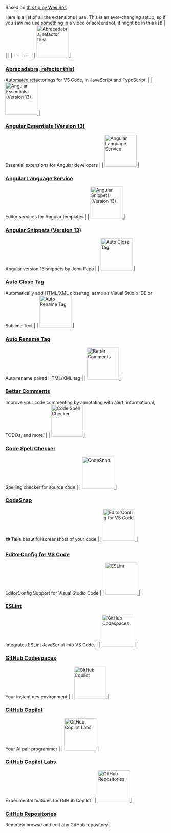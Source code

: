 Based on [this tip by Wes Bos](https://github.com/wesbos/dotfiles/blob/master/get-extensions.js)

Here is a list of all the extensions I use. This is an ever-changing setup, so if you saw me use something in a video or screenshot, it might be in this list!
|  |  |
| --- | --- |
| <a href="https://marketplace.visualstudio.com/items?itemName=nicoespeon.abracadabra"><img width="100" src="https://nicoespeon.gallerycdn.vsassets.io/extensions/nicoespeon/abracadabra/6.17.0/1668532556606/Microsoft.VisualStudio.Services.Icons.Default" alt="Abracadabra, refactor this!"> | <h3><a href="https://marketplace.visualstudio.com/items?itemName=nicoespeon.abracadabra">Abracadabra, refactor this!</a></h3>Automated refactorings for VS Code, in JavaScript and TypeScript. |
| <a href="https://marketplace.visualstudio.com/items?itemName=johnpapa.angular-essentials"><img width="100" src="https://johnpapa.gallerycdn.vsassets.io/extensions/johnpapa/angular-essentials/13.0.0/1647025240601/Microsoft.VisualStudio.Services.Icons.Default" alt="Angular Essentials (Version 13)"> | <h3><a href="https://marketplace.visualstudio.com/items?itemName=johnpapa.angular-essentials">Angular Essentials (Version 13)</a></h3>Essential extensions for Angular developers |
| <a href="https://marketplace.visualstudio.com/items?itemName=angular.ng-template"><img width="100" src="https://angular.gallerycdn.vsassets.io/extensions/angular/ng-template/15.0.3/1670870049379/Microsoft.VisualStudio.Services.Icons.Default" alt="Angular Language Service"> | <h3><a href="https://marketplace.visualstudio.com/items?itemName=angular.ng-template">Angular Language Service</a></h3>Editor services for Angular templates |
| <a href="https://marketplace.visualstudio.com/items?itemName=johnpapa.angular2"><img width="100" src="https://johnpapa.gallerycdn.vsassets.io/extensions/johnpapa/angular2/13.0.0/1646922748789/Microsoft.VisualStudio.Services.Icons.Default" alt="Angular Snippets (Version 13)"> | <h3><a href="https://marketplace.visualstudio.com/items?itemName=johnpapa.angular2">Angular Snippets (Version 13)</a></h3>Angular version 13 snippets by John Papa |
| <a href="https://marketplace.visualstudio.com/items?itemName=formulahendry.auto-close-tag"><img width="100" src="https://formulahendry.gallerycdn.vsassets.io/extensions/formulahendry/auto-close-tag/0.5.14/1644313109985/Microsoft.VisualStudio.Services.Icons.Default" alt="Auto Close Tag"> | <h3><a href="https://marketplace.visualstudio.com/items?itemName=formulahendry.auto-close-tag">Auto Close Tag</a></h3>Automatically add HTML/XML close tag, same as Visual Studio IDE or Sublime Text |
| <a href="https://marketplace.visualstudio.com/items?itemName=formulahendry.auto-rename-tag"><img width="100" src="https://formulahendry.gallerycdn.vsassets.io/extensions/formulahendry/auto-rename-tag/0.1.10/1644319230173/Microsoft.VisualStudio.Services.Icons.Default" alt="Auto Rename Tag"> | <h3><a href="https://marketplace.visualstudio.com/items?itemName=formulahendry.auto-rename-tag">Auto Rename Tag</a></h3>Auto rename paired HTML/XML tag |
| <a href="https://marketplace.visualstudio.com/items?itemName=aaron-bond.better-comments"><img width="100" src="https://aaron-bond.gallerycdn.vsassets.io/extensions/aaron-bond/better-comments/3.0.2/1659144495902/Microsoft.VisualStudio.Services.Icons.Default" alt="Better Comments"> | <h3><a href="https://marketplace.visualstudio.com/items?itemName=aaron-bond.better-comments">Better Comments</a></h3>Improve your code commenting by annotating with alert, informational, TODOs, and more! |
| <a href="https://marketplace.visualstudio.com/items?itemName=streetsidesoftware.code-spell-checker"><img width="100" src="https://streetsidesoftware.gallerycdn.vsassets.io/extensions/streetsidesoftware/code-spell-checker/2.12.0/1670320223031/Microsoft.VisualStudio.Services.Icons.Default" alt="Code Spell Checker"> | <h3><a href="https://marketplace.visualstudio.com/items?itemName=streetsidesoftware.code-spell-checker">Code Spell Checker</a></h3>Spelling checker for source code |
| <a href="https://marketplace.visualstudio.com/items?itemName=adpyke.codesnap"><img width="100" src="https://adpyke.gallerycdn.vsassets.io/extensions/adpyke/codesnap/1.3.4/1625238962906/Microsoft.VisualStudio.Services.Icons.Default" alt="CodeSnap"> | <h3><a href="https://marketplace.visualstudio.com/items?itemName=adpyke.codesnap">CodeSnap</a></h3>📷 Take beautiful screenshots of your code |
| <a href="https://marketplace.visualstudio.com/items?itemName=editorconfig.editorconfig"><img width="100" src="https://editorconfig.gallerycdn.vsassets.io/extensions/editorconfig/editorconfig/0.16.4/1607315835386/Microsoft.VisualStudio.Services.Icons.Default" alt="EditorConfig for VS Code"> | <h3><a href="https://marketplace.visualstudio.com/items?itemName=editorconfig.editorconfig">EditorConfig for VS Code</a></h3>EditorConfig Support for Visual Studio Code |
| <a href="https://marketplace.visualstudio.com/items?itemName=dbaeumer.vscode-eslint"><img width="100" src="https://dbaeumer.gallerycdn.vsassets.io/extensions/dbaeumer/vscode-eslint/2.2.6/1657015175302/Microsoft.VisualStudio.Services.Icons.Default" alt="ESLint"> | <h3><a href="https://marketplace.visualstudio.com/items?itemName=dbaeumer.vscode-eslint">ESLint</a></h3>Integrates ESLint JavaScript into VS Code. |
| <a href="https://marketplace.visualstudio.com/items?itemName=github.codespaces"><img width="100" src="https://github.gallerycdn.vsassets.io/extensions/github/codespaces/1.13.5/1671117076042/Microsoft.VisualStudio.Services.Icons.Default" alt="GitHub Codespaces"> | <h3><a href="https://marketplace.visualstudio.com/items?itemName=github.codespaces">GitHub Codespaces</a></h3>Your instant dev environment |
| <a href="https://marketplace.visualstudio.com/items?itemName=github.copilot"><img width="100" src="https://github.gallerycdn.vsassets.io/extensions/github/copilot/1.63.7601/1670970024265/Microsoft.VisualStudio.Services.Icons.Default" alt="GitHub Copilot"> | <h3><a href="https://marketplace.visualstudio.com/items?itemName=github.copilot">GitHub Copilot</a></h3>Your AI pair programmer |
| <a href="https://marketplace.visualstudio.com/items?itemName=github.copilot-labs"><img width="100" src="https://github.gallerycdn.vsassets.io/extensions/github/copilot-labs/0.4.488/1668028106953/Microsoft.VisualStudio.Services.Icons.Default" alt="GitHub Copilot Labs"> | <h3><a href="https://marketplace.visualstudio.com/items?itemName=github.copilot-labs">GitHub Copilot Labs</a></h3>Experimental features for GitHub Copilot |
| <a href="https://marketplace.visualstudio.com/items?itemName=github.remotehub"><img width="100" src="https://github.gallerycdn.vsassets.io/extensions/github/remotehub/0.48.0/1670439994812/Microsoft.VisualStudio.Services.Icons.Default" alt="GitHub Repositories"> | <h3><a href="https://marketplace.visualstudio.com/items?itemName=github.remotehub">GitHub Repositories</a></h3>Remotely browse and edit any GitHub repository |
